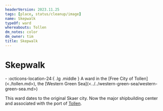 ```yaml
---
headerVersion: 2023.11.25
tags: [place, status/cleanup/image]
name: Skepwalk
typeOf: ward
whereabouts: Tollen
dm_notes: color
dm_owner: tim
title: Skepwalk
---
```

# Skepwalk
<div class="grid cards ext-narrow-margin ext-one-column" markdown>
-    :octicons-location-24:{ .lg .middle } A ward in the [Free City of Tollen](<./tollen.md>), the [Western Green Sea](<../../western-green-sea/western-green-sea.md>)  
</div>


This ward dates to the original Skaer city. Now the major shipbuilding center and associated with the port of [Tollen](<./tollen.md>). 